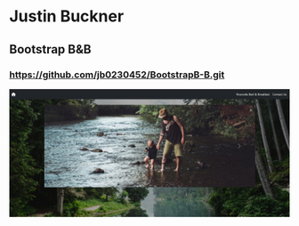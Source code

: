 # Justin Buckner
## Bootstrap B&B
### https://github.com/jb0230452/BootstrapB-B.git
![Home page screenshot](Screenshot.png)
